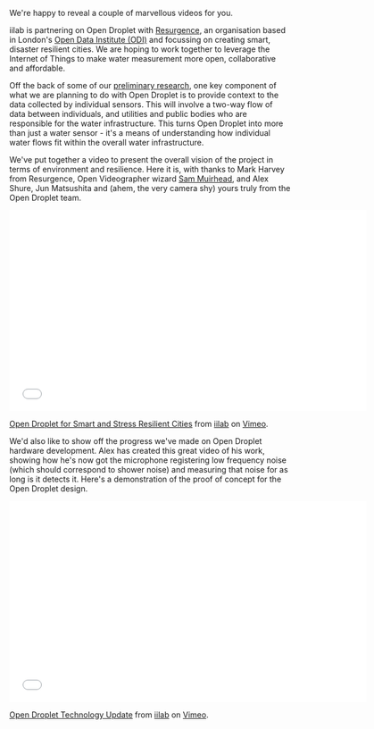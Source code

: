 We're happy to reveal a couple of marvellous videos for you. 

iilab is partnering on Open Droplet with [Resurgence](http://www.resurgence.io/), an organisation based in London's [Open Data Institute (ODI)](http://theodi.org/)  and focussing on creating smart, disaster resilient cities. We are hoping to work together to leverage the Internet of Things to make water measurement more open, collaborative and affordable. 

<!--more-->

Off the back of some of our [preliminary research](https://iilab.org/news/2014-09-10-water-water-everywhere.html), one key component of what we are planning to do with Open Droplet is to provide context to the data collected by individual sensors. This will involve a two-way flow of data between individuals, and utilities and public bodies who are responsible for the water infrastructure. This turns Open Droplet into more than just a water sensor - it's a means of understanding how individual water flows fit within the overall water infrastructure.

We've put together a video to present the overall vision of the project in terms of environment and resilience. Here it is, with thanks to Mark Harvey from Resurgence, Open Videographer wizard [Sam Muirhead](http://www.cameralibre.cc/), and Alex Shure, Jun Matsushita and (ahem, the very camera shy) yours truly from the Open Droplet team. 

<div class="video-container post-media">
<iframe src="//player.vimeo.com/video/105888507?color=506a85" width="640" height="360" frameborder="0" webkitallowfullscreen mozallowfullscreen allowfullscreen></iframe> <p><a href="http://vimeo.com/105888507">Open Droplet for Smart and Stress Resilient Cities</a> from <a href="http://vimeo.com/iilab">iilab</a> on <a href="https://vimeo.com">Vimeo</a>.</p>
</div>

We'd also like to show off the progress we've made on Open Droplet hardware development. Alex has created this great video of his work, showing how he's now got the microphone registering low frequency noise (which should correspond to shower noise) and measuring that noise for as long is it detects it. Here's a demonstration of the proof of concept for the Open Droplet design.

<div class="video-container post-media">
<iframe src="//player.vimeo.com/video/105888510?color=506a85" width="640" height="360" frameborder="0" webkitallowfullscreen mozallowfullscreen allowfullscreen></iframe> <p><a href="http://vimeo.com/105888510">Open Droplet Technology Update</a> from <a href="http://vimeo.com/iilab">iilab</a> on <a href="https://vimeo.com">Vimeo</a>.</p>
</div>